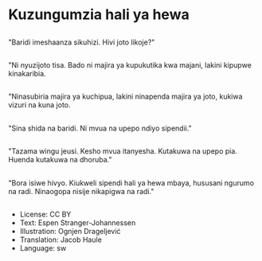 # Kuzungumzia hali ya hewa

##
"Baridi imeshaanza sikuhizi. Hivi joto likoje?"

##
"Ni nyuzijoto tisa. Bado ni majira ya kupukutika kwa majani, lakini kipupwe kinakaribia.

##
"Ninasubiria majira ya kuchipua, lakini ninapenda majira ya joto, kukiwa vizuri na kuna joto.

##
"Sina shida na baridi. Ni mvua na upepo ndiyo sipendii."

##
"Tazama wingu jeusi. Kesho mvua itanyesha. Kutakuwa na upepo pia. Huenda kutakuwa na dhoruba."

##
"Bora isiwe hivyo. Kiukweli sipendi hali ya hewa mbaya, hususani ngurumo na radi. Ninaogopa nisije nikapigwa na radi."

##
* License: CC BY
* Text: Espen Stranger-Johannessen
* Illustration: Ognjen Drageljević
* Translation: Jacob Haule
* Language: sw
